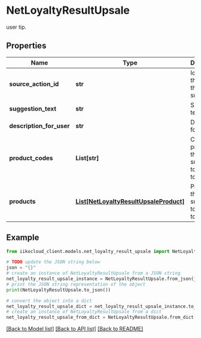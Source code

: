 # NetLoyaltyResultUpsale

user tip.

## Properties

Name | Type | Description | Notes
------------ | ------------- | ------------- | -------------
**source_action_id** | **str** | Id of action that caused the suggestion. | [optional] 
**suggestion_text** | **str** | Suggestion text. | [optional] 
**description_for_user** | **str** | Description for user. | [optional] 
**product_codes** | **List[str]** | Codes of products that suggested to be added to order. | [optional] 
**products** | [**List[NetLoyaltyResultUpsaleProduct]**](NetLoyaltyResultUpsaleProduct.md) | Products that suggested to be added to order. | [optional] 

## Example

```python
from iikocloud_client.models.net_loyalty_result_upsale import NetLoyaltyResultUpsale

# TODO update the JSON string below
json = "{}"
# create an instance of NetLoyaltyResultUpsale from a JSON string
net_loyalty_result_upsale_instance = NetLoyaltyResultUpsale.from_json(json)
# print the JSON string representation of the object
print(NetLoyaltyResultUpsale.to_json())

# convert the object into a dict
net_loyalty_result_upsale_dict = net_loyalty_result_upsale_instance.to_dict()
# create an instance of NetLoyaltyResultUpsale from a dict
net_loyalty_result_upsale_from_dict = NetLoyaltyResultUpsale.from_dict(net_loyalty_result_upsale_dict)
```
[[Back to Model list]](../README.md#documentation-for-models) [[Back to API list]](../README.md#documentation-for-api-endpoints) [[Back to README]](../README.md)


